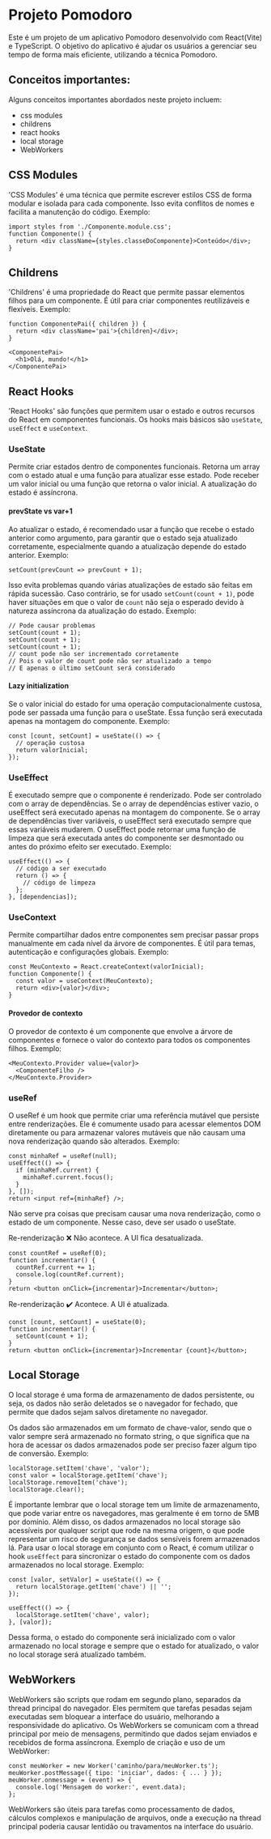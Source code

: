 # Projeto Pomodoro

Este é um projeto de um aplicativo Pomodoro desenvolvido com React(Vite) e
TypeScript. O objetivo do aplicativo é ajudar os usuários a gerenciar seu tempo
de forma mais eficiente, utilizando a técnica Pomodoro.

## Conceitos importantes:

Alguns conceitos importantes abordados neste projeto incluem:

- css modules
- childrens
- react hooks
- local storage
- WebWorkers

## CSS Modules

'CSS Modules' é uma técnica que permite escrever estilos CSS de forma modular e
isolada para cada componente. Isso evita conflitos de nomes e facilita a
manutenção do código. Exemplo:

```tsx
import styles from './Componente.module.css';
function Componente() {
  return <div className={styles.classeDoComponente}>Conteúdo</div>;
}
```

## Childrens

'Childrens' é uma propriedade do React que permite passar elementos filhos para
um componente. É útil para criar componentes reutilizáveis e flexíveis. Exemplo:

```tsx
function ComponentePai({ children }) {
  return <div className='pai'>{children}</div>;
}
```

```tsx
<ComponentePai>
  <h1>Olá, mundo!</h1>
</ComponentePai>
```

## React Hooks

'React Hooks' são funções que permitem usar o estado e outros recursos do React
em componentes funcionais. Os hooks mais básicos são `useState`, `useEffect` e
`useContext`.

### UseState

Permite criar estados dentro de componentes funcionais. Retorna um array com o
estado atual e uma função para atualizar esse estado. Pode receber um valor
inicial ou uma função que retorna o valor inicial. A atualização do estado é
assíncrona.

#### prevState vs var+1

Ao atualizar o estado, é recomendado usar a função que recebe o estado anterior
como argumento, para garantir que o estado seja atualizado corretamente,
especialmente quando a atualização depende do estado anterior. Exemplo:

```tsx
setCount(prevCount => prevCount + 1);
```

Isso evita problemas quando várias atualizações de estado são feitas em rápida
sucessão. Caso contrário, se for usado `setCount(count + 1)`, pode haver
situações em que o valor de `count` não seja o esperado devido à natureza
assíncrona da atualização do estado. Exemplo:

```tsx
// Pode causar problemas
setCount(count + 1);
setCount(count + 1);
setCount(count + 1);
// count pode não ser incrementado corretamente
// Pois o valor de count pode não ser atualizado a tempo
// E apenas o último setCount será considerado
```

#### Lazy initialization

Se o valor inicial do estado for uma operação computacionalmente custosa, pode
ser passada uma função para o useState. Essa função será executada apenas na
montagem do componente. Exemplo:

```tsx
const [count, setCount] = useState(() => {
  // operação custosa
  return valorInicial;
});
```

### UseEffect

É executado sempre que o componente é renderizado. Pode ser controlado com o
array de dependências. Se o array de dependências estiver vazio, o useEffect
será executado apenas na montagem do componente. Se o array de dependências
tiver variáveis, o useEffect será executado sempre que essas variáveis mudarem.
O useEffect pode retornar uma função de limpeza que será executada antes do
componente ser desmontado ou antes do próximo efeito ser executado. Exemplo:

```tsx
useEffect(() => {
  // código a ser executado
  return () => {
    // código de limpeza
  };
}, [dependencias]);
```

### UseContext

Permite compartilhar dados entre componentes sem precisar passar props
manualmente em cada nível da árvore de componentes. É útil para temas,
autenticação e configurações globais. Exemplo:

```tsx
const MeuContexto = React.createContext(valorInicial);
function Componente() {
  const valor = useContext(MeuContexto);
  return <div>{valor}</div>;
}
```

#### Provedor de contexto

O provedor de contexto é um componente que envolve a árvore de componentes e
fornece o valor do contexto para todos os componentes filhos. Exemplo:

```tsx
<MeuContexto.Provider value={valor}>
  <ComponenteFilho />
</MeuContexto.Provider>
```

### useRef

O useRef é um hook que permite criar uma referência mutável que persiste entre
renderizações. Ele é comumente usado para acessar elementos DOM diretamente ou
para armazenar valores mutáveis que não causam uma nova renderização quando são
alterados. Exemplo:

```tsx
const minhaRef = useRef(null);
useEffect(() => {
  if (minhaRef.current) {
    minhaRef.current.focus();
  }
}, []);
return <input ref={minhaRef} />;
```

Não serve pra coisas que precisam causar uma nova renderização, como o estado de
um componente. Nesse caso, deve ser usado o useState.

Re-renderização ❌ Não acontece. A UI fica desatualizada.

```tsx
const countRef = useRef(0);
function incrementar() {
  countRef.current += 1;
  console.log(countRef.current);
}
return <button onClick={incrementar}>Incrementar</button>;
```

Re-renderização ✔️ Acontece. A UI é atualizada.

```tsx
const [count, setCount] = useState(0);
function incrementar() {
  setCount(count + 1);
}
return <button onClick={incrementar}>Incrementar {count}</button>;
```

## Local Storage

O local storage é uma forma de armazenamento de dados persistente, ou seja, os
dados não serão deletados se o navegador for fechado, que permite que dados
sejam salvos diretamente no navegador.

Os dados são armazenados em um formato de chave-valor, sendo que o valor sempre
será armazenado no formato string, o que significa que na hora de acessar os
dados armazenados pode ser preciso fazer algum tipo de conversão. Exemplo:

```tsx
localStorage.setItem('chave', 'valor');
const valor = localStorage.getItem('chave');
localStorage.removeItem('chave');
localStorage.clear();
```

É importante lembrar que o local storage tem um limite de armazenamento, que
pode variar entre os navegadores, mas geralmente é em torno de 5MB por domínio.
Além disso, os dados armazenados no local storage são acessíveis por qualquer
script que rode na mesma origem, o que pode representar um risco de segurança se
dados sensíveis forem armazenados lá. Para usar o local storage em conjunto com
o React, é comum utilizar o hook `useEffect` para sincronizar o estado do
componente com os dados armazenados no local storage. Exemplo:

```tsx
const [valor, setValor] = useState(() => {
  return localStorage.getItem('chave') || '';
});

useEffect(() => {
  localStorage.setItem('chave', valor);
}, [valor]);
```

Dessa forma, o estado do componente será inicializado com o valor armazenado no
local storage e sempre que o estado for atualizado, o valor no local storage
será atualizado também.

## WebWorkers

WebWorkers são scripts que rodam em segundo plano, separados da thread principal
do navegador. Eles permitem que tarefas pesadas sejam executadas sem bloquear a
interface do usuário, melhorando a responsividade do aplicativo. Os WebWorkers
se comunicam com a thread principal por meio de mensagens, permitindo que dados
sejam enviados e recebidos de forma assíncrona. Exemplo de criação e uso de um
WebWorker:

```tsx
const meuWorker = new Worker('caminho/para/meuWorker.ts');
meuWorker.postMessage({ tipo: 'iniciar', dados: { ... } });
meuWorker.onmessage = (event) => {
  console.log('Mensagem do worker:', event.data);
};
```

WebWorkers são úteis para tarefas como processamento de dados, cálculos
complexos e manipulação de arquivos, onde a execução na thread principal poderia
causar lentidão ou travamentos na interface do usuário.
